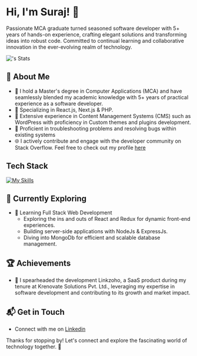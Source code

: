 # Hi, I'm Suraj! 👋

Passionate MCA graduate turned seasoned software developer with 5+ years of hands-on experience, crafting elegant solutions and transforming ideas into robust code. Committed to continual learning and collaborative innovation in the ever-evolving realm of technology.

![<suraj235>'s Stats](https://github-readme-stats.vercel.app/api?username=suraj235&theme=vue-dark&show_icons=true&hide_border=true&count_private=true)

## 🚀 About Me

- 🔭 I hold a Master's degree in Computer Applications (MCA) and have seamlessly blended my academic knowledge with 5+ years of practical experience as a software developer.
- 🚀 Specializing in React.js, Next.js & PHP.
- 🚀 Extensive experience in Content Management Systems (CMS) such as WordPress with proficiency in Custom themes and plugins development.
- 🚀 Proficient in troubleshooting problems and resolving bugs within existing systems
- 🌐 I actively contribute and engage with the developer community on Stack Overflow. Feel free to check out my profile [here](https://stackoverflow.com/users/12484098/suraj-sanwal)


## Tech Stack
[![My Skills](https://skillicons.dev/icons?i=js,html,css,bootstrap,tailwind,scss,jquery,wordpress,php,mysql,react,next,vue,nodejs,npm,yarn,git,github,windows,linux,apple,docker,aws,figma,xd,graphql,cypress,cloudflare,codepen,sublime,visualstudio,phpstorm)](https://skillicons.dev)

## 🌱 Currently Exploring

- 🚀 Learning Full Stack Web Development
  - Exploring the ins and outs of React and Redux for dynamic front-end experiences.
  - Building server-side applications with NodeJs & ExpressJs.
  - Diving into MongoDb for efficient and scalable database management.

 ## 🏆 Achievements

- 🌟 I spearheaded the development Linkzoho, a SaaS product during my tenure at Krenovate Solutions Pvt. Ltd., leveraging my expertise in software development and contributing to its growth and market impact.


## 📬 Get in Touch

- Connect with me on [Linkedin](https://www.linkedin.com/in/suraj-sanwal/)

Thanks for stopping by! Let's connect and explore the fascinating world of technology together. 🚀

